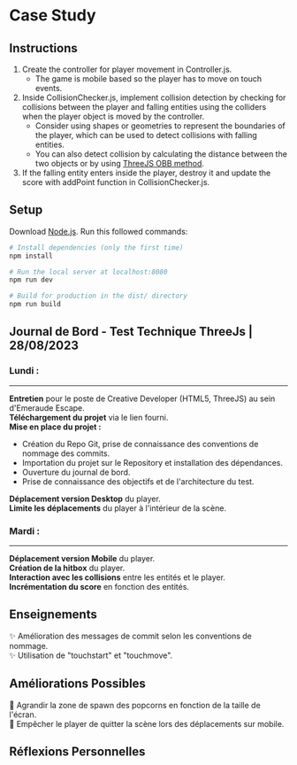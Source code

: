 # Case Study

## Instructions
1. Create the controller for player movement in Controller.js.
    - The game is mobile based so the player has to move on touch events.
2. Inside CollisionChecker.js, implement collision detection by checking for collisions between the player and falling entities using the colliders when the player object is moved by the controller.
    - Consider using shapes or geometries to represent the boundaries of the player, which can be used to detect collisions with falling entities.
    - You can also detect collision by calculating the distance between the two objects or by using [ThreeJS OBB method](https://threejs.org/examples/#webgl_math_obb).
3. If the falling entity enters inside the player, destroy it and update the score with addPoint function in CollisionChecker.js.  

## Setup
Download [Node.js](https://nodejs.org/en/download/).
Run this followed commands:

``` bash
# Install dependencies (only the first time)
npm install

# Run the local server at localhost:8080
npm run dev

# Build for production in the dist/ directory
npm run build
```

## Journal de Bord - Test Technique ThreeJs | 28/08/2023
### Lundi :
---
**Entretien** pour le poste de Creative Developer (HTML5, ThreeJS) au sein d'Emeraude Escape.  
**Téléchargement du projet** via le lien fourni.  
**Mise en place du projet :**

- Création du Repo Git, prise de connaissance des conventions de nommage des commits.
- Importation du projet sur le Repository et installation des dépendances.
- Ouverture du journal de bord.
- Prise de connaissance des objectifs et de l'architecture du test.
  
**Déplacement version Desktop** du player.  
**Limite les déplacements** du player à l'intérieur de la scène.  

### Mardi :
---
**Déplacement version Mobile** du player.  
**Création de la hitbox** du player.  
**Interaction avec les collisions** entre les entités et le player.  
**Incrémentation du score** en fonction des entités.  

## Enseignements
✨ Amélioration des messages de commit selon les conventions de nommage.  
✨ Utilisation de "touchstart" et "touchmove".  

## Améliorations Possibles
🚀 Agrandir la zone de spawn des popcorns en fonction de la taille de l'écran.  
🚀 Empêcher le player de quitter la scène lors des déplacements sur mobile.  

## Réflexions Personnelles

